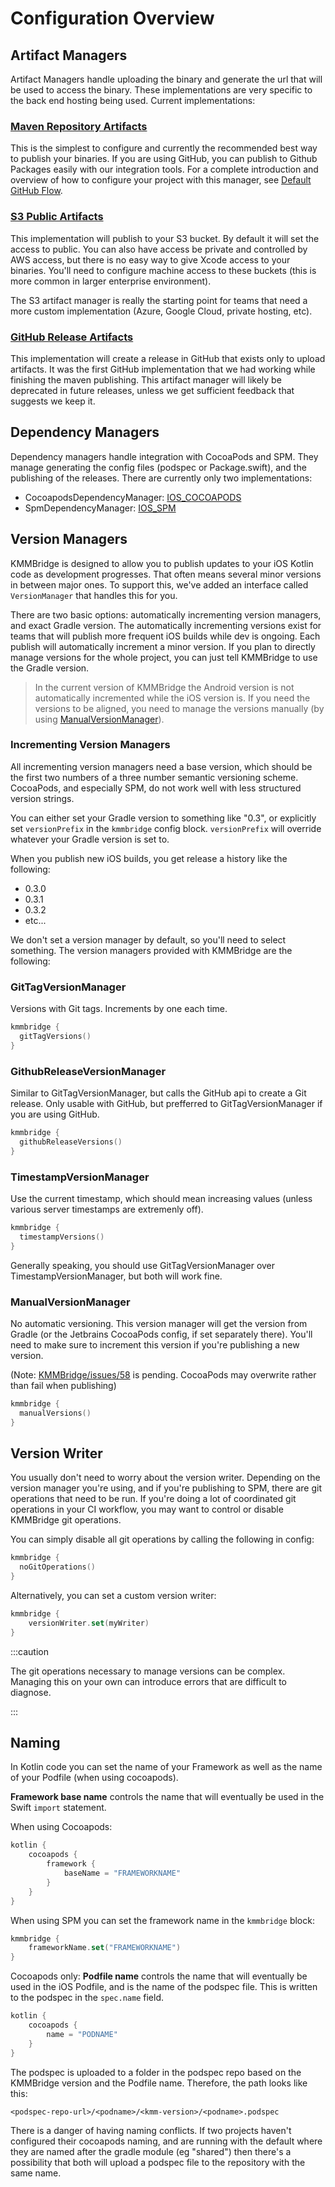# Configuration Overview

## Artifact Managers

Artifact Managers handle uploading the binary and generate the url that will be used to access the binary. These implementations are very specific to the back end hosting being used. Current implementations:

### [Maven Repository Artifacts](../artifacts/MAVEN_REPO_ARTIFACTS)

This is the simplest to configure and currently the recommended best way to publish your binaries. If you are using GitHub, you can publish to Github Packages easily with our integration tools. For a complete introduction and overview of how to configure your project with this manager, see [Default GitHub Flow](../DEFAULT_GITHUB_FLOW.md).

### [S3 Public Artifacts](../artifacts/S3_PUBLIC_ARTIFACTS.md)

This implementation will publish to your S3 bucket. By default it will set the access to public. You can also have access be private and controlled by AWS access, but there is no easy way to give Xcode access to your binaries. You'll need to configure machine access to these buckets (this is more common in larger enterprise environment).

The S3 artifact manager is really the starting point for teams that need a more custom implementation (Azure, Google Cloud, private hosting, etc).

###  [GitHub Release Artifacts](../artifacts/GITHUB_RELEASE_ARTIFACTS.md)

This implementation will create a release in GitHub that exists only to upload artifacts. It was the first GitHub implementation that we had working while finishing the maven publishing. This artifact manager will likely be deprecated in future releases, unless we get sufficient feedback that suggests we keep it.

## Dependency Managers

Dependency managers handle integration with CocoaPods and SPM. They manage generating the config files (podspec or Package.swift), and the publishing of the releases. There are currently only two implementations:

* CocoapodsDependencyManager: [IOS_COCOAPODS](../cocoapods/01_IOS_COCOAPODS.md) 
* SpmDependencyManager: [IOS_SPM](../spm/01_IOS_SPM.md)

## Version Managers

KMMBridge is designed to allow you to publish updates to your iOS Kotlin code as development progresses. That often means several minor versions in between major ones. To support this, we've added an interface called `VersionManager` that handles this for you.

There are two basic options: automatically incrementing version managers, and exact Gradle version. The automatically incrementing versions exist for teams that will publish more frequent iOS builds while dev is ongoing. Each publish will automatically increment a minor version. If you plan to directly manage versions for the whole project, you can just tell KMMBridge to use the Gradle version.

>In the current version of KMMBridge the Android version is not automatically incremented while the iOS version is. If you need the versions to be aligned, you need to manage the versions manually (by using [ManualVersionManager](#ManualVersionManager)).

### Incrementing Version Managers

All incrementing version managers need a base version, which should be the first two numbers of a three number semantic versioning scheme. CocoaPods, and especially SPM, do not work well with less structured version strings.

You can either set your Gradle version to something like "0.3", or explicitly set `versionPrefix` in the `kmmbridge` config block. `versionPrefix` will override whatever your Gradle version is set to.

When you publish new iOS builds, you get release a history like the following:

* 0.3.0
* 0.3.1
* 0.3.2
* etc...

We don't set a version manager by default, so you'll need to select something. The version managers provided with KMMBridge are the following:

### GitTagVersionManager

Versions with Git tags. Increments by one each time.

```kotlin
kmmbridge {
  gitTagVersions()
}
```

### GithubReleaseVersionManager

Similar to GitTagVersionManager, but calls the GitHub api to create a Git release. Only usable with GitHub, but prefferred to GitTagVersionManager if you are using GitHub.

```kotlin
kmmbridge {
  githubReleaseVersions()
}
```

### TimestampVersionManager

Use the current timestamp, which should mean increasing values (unless various server timestamps are extremenly off).

```kotlin
kmmbridge {
  timestampVersions()
}
```

Generally speaking, you should use GitTagVersionManager over TimestampVersionManager, but both will work fine.

### ManualVersionManager

No automatic versioning. This version manager will get the version from Gradle (or the Jetbrains CocoaPods config, if set separately there). You'll need to make sure to increment this version if you're publishing a new version.

(Note: [KMMBridge/issues/58](https://github.com/touchlab/KMMBridge/issues/58) is pending. CocoaPods may overwrite rather than fail when publishing)

```kotlin
kmmbridge {
  manualVersions()
}
```

## Version Writer

You usually don't need to worry about the version writer. Depending on the version manager you're using, and if you're publishing to SPM, 
there are git operations that need to be run. If you're doing a lot of coordinated git operations in your CI workflow, you may want to control 
or disable KMMBridge git operations.

You can simply disable all git operations by calling the following in config:

```kotlin
kmmbridge { 
  noGitOperations()
}
```

Alternatively, you can set a custom version writer:

```kotlin
kmmbridge {
    versionWriter.set(myWriter)
}
```

:::caution

The git operations necessary to manage versions can be complex. Managing this on your own can introduce 
errors that are difficult to diagnose.

:::

## Naming

In Kotlin code you can set the name of your Framework as well as the name of your Podfile (when using cocoapods).

**Framework base name** controls the name that will eventually be used in the Swift `import` statement.

When using Cocoapods:

```kotlin
kotlin {
    cocoapods {
        framework {
            baseName = "FRAMEWORKNAME"
        }
    }
}
```

When using SPM you can set the framework name in the `kmmbridge` block:

```kotlin
kmmbridge {
    frameworkName.set("FRAMEWORKNAME")
}
```

Cocoapods only:
**Podfile name** controls the name that will eventually be used in the iOS Podfile, and is the name of the podspec file. This is written to the podspec in the `spec.name` field.

```kotlin
kotlin {
    cocoapods {
        name = "PODNAME"
    }
}
```

The podspec is uploaded to a folder in the podspec repo based on the KMMBridge version and the Podfile name. Therefore, the path looks like this:
```
<podspec-repo-url>/<podname>/<kmm-version>/<podname>.podspec
```

There is a danger of having naming conflicts. If two projects haven't configured their cocoapods naming, and are running with the default where they are named after the gradle module (eg "shared") then there's a possibility that both will upload a podspec file to the repository with the same name.
